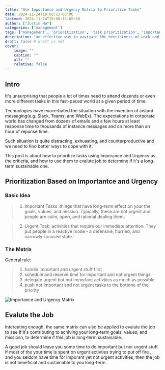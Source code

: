 ```yaml
---
title: "Use Importance and Urgency Matrix to Prioritize Tasks"
date: 2024-11-24T19:08:13-05:00
lastmod: 2024-11-24T19:08:13-05:00
author: ["Justin Hu"]
categories: ['management']
tags: ['management', 'prioritization', 'task prioritization', 'importance and urgency']
description: "an effective way to navigate the hectictness of work and life"
draft: false # draft or not
cover:
    image: ""
    caption: ""
    alt: ""
    relative: false
---
```



## Intro

It's unsurprising that people a lot of times need to attend dozends or even more different tasks in this fast-paced world at a given period of time.

Technologies have exacerbated the situation with the invention of instant messaging(e.g. Slack,  Teams, and WebEx). The expectations in corporate world has changed from dozens of emails and a few hours at least response time to thousands of instance messages and on more than an hour of reponse time.

Such situation is quite distracting, exhuasting, and counterproductive and we need to find better ways to cope with it.

This post is about how to prioritize tasks using Imporance and Urgency as the critieria,  and how to use them to evalute job to determine if it's a long-term sustainable one.

## Prioritization Based on Importantce and Urgency 

### Basic Idea
>1. Important Tasks :things that have long-term effect on your the goals, values, and mission. Typically, these are not urgent and people are calm, open, and rational dealing them.

> 2. Urgent Task:  activities that require our immediate attention.  They put people in a reactive mode - a defensive, hurried, and narrowly-focused state.

### The Matrix

General rule:  
>
>1. handle important and urgent stuff first
>2. schedule and reserve time for important and not urgent things
>3. delegate urgent but not important activities as much as possible
>4. push not important and not urgent tasks to the bottone of the priority  


![Importance and Urgency Matrix](/business/importance_urgency_matrix.png)


## Evalute the Job

Intereating enough,  the same matrix can also be applied to evalute the job to see if it's contributing to achiving your long-term goals, values, and missiosn, to determine if this job is long-term sustainable.

A good job should leave you some time to do important but nor urgent stuff.  If most of the your time is spent on urgent activties trying to put off fire , and you seldom have time for imporant yet not urgent activities,   then the job is not beneficial and sustainable to you long-term.
